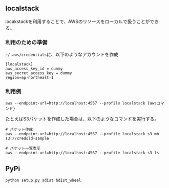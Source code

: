 ## localstack

locakstackを利用することで、AWSのリソースをローカルで扱うことができる。

### 利用のための準備

`~/.aws/credentials`に、以下のようなアカウントを作成

```
[localstack]
aws_access_key_id = dummy
aws_secret_access_key = dummy
region=ap-northeast-1
```

### 利用例

```shell
aws --endpoint-url=http://localhost:4567 --profile localstack {awsコマンド}
```

たとえばS3バケットを作成した場合は、以下のようなコマンドを実行する。

```shell
# バケット作成
aws --endpoint-url=http://localhost:4567 --profile localstack s3 mb s3://credold-sample

# バケット一覧表示
aws --endpoint-url=http://localhost:4567 --profile localstack s3 ls
```

## PyPi

```shell
python setup.py sdist bdist_wheel
```
